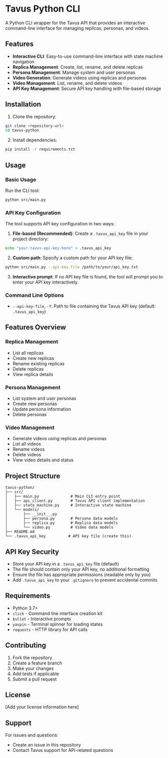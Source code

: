 # Tavus Python CLI

A Python CLI wrapper for the Tavus API that provides an interactive command-line interface for managing replicas, personas, and videos.

## Features

- **Interactive CLI**: Easy-to-use command-line interface with state machine navigation
- **Replica Management**: Create, list, rename, and delete replicas
- **Persona Management**: Manage system and user personas
- **Video Generation**: Generate videos using replicas and personas
- **Video Management**: List, rename, and delete videos
- **API Key Management**: Secure API key handling with file-based storage

## Installation

1. Clone the repository:
```bash
git clone <repository-url>
cd tavus-python
```

2. Install dependencies:
```bash
pip install -r requirements.txt
```

## Usage

### Basic Usage

Run the CLI tool:
```bash
python src/main.py
```

### API Key Configuration

The tool supports API key configuration in two ways:

1. **File-based (Recommended)**: Create a `.tavus_api_key` file in your project directory:
```bash
echo "your-tavus-api-key-here" > .tavus_api_key
```

2. **Custom path**: Specify a custom path for your API key file:
```bash
python src/main.py --api-key-file /path/to/your/api_key.txt
```

3. **Interactive prompt**: If no API key file is found, the tool will prompt you to enter your API key interactively.

### Command Line Options

- `--api-key-file`, `-f`: Path to file containing the Tavus API key (default: `.tavus_api_key`)

## Features Overview

### Replica Management
- List all replicas
- Create new replicas
- Rename existing replicas
- Delete replicas
- View replica details

### Persona Management
- List system and user personas
- Create new personas
- Update persona information
- Delete personas

### Video Management
- Generate videos using replicas and personas
- List all videos
- Rename videos
- Delete videos
- View video details and status

## Project Structure

```
tavus-python/
├── src/
│   ├── main.py              # Main CLI entry point
│   ├── api_client.py        # Tavus API client implementation
│   ├── state_machine.py     # Interactive state machine
│   └── models/
│       ├── __init__.py
│       ├── persona.py       # Persona data models
│       ├── replica.py       # Replica data models
│       └── video.py         # Video data models
├── README.md
└── .tavus_api_key          # API key file (create this)
```

## API Key Security

- Store your API key in a `.tavus_api_key` file (default)
- The file should contain only your API key, no additional formatting
- Ensure the file has appropriate permissions (readable only by you)
- Add `.tavus_api_key` to your `.gitignore` to prevent accidental commits

## Requirements

- Python 3.7+
- `click` - Command line interface creation kit
- `bullet` - Interactive prompts
- `yaspin` - Terminal spinner for loading states
- `requests` - HTTP library for API calls

## Contributing

1. Fork the repository
2. Create a feature branch
3. Make your changes
4. Add tests if applicable
5. Submit a pull request

## License

[Add your license information here]

## Support

For issues and questions:
- Create an issue in this repository
- Contact Tavus support for API-related questions